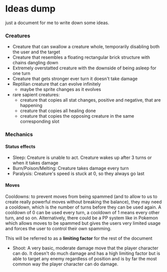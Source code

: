 # Ideas dump
just a document for me to write down some ideas.

### Creatures
- Creature that can swallow a creature whole, temporarily disabling both the user and the target
- Creature that resembles a floating rectangular brick structure with chains dangling down
- Extremely overstatted creature with the downside of being asleep for one turn 
- Creature that gets stronger ever turn it doesn't take damage
- Reptilian creature that can evolve infinitely
    - maybe the sprite changes as it evolves
- rare sapient creatures:
    - creature that copies all stat changes, positive and negative, that are happening
    - creature that copies all healing done 
    - creature that copies the opposing creature in the same corresponding slot

### Mechanics

#### Status effects
- Sleep: Creature is unable to act. Creature wakes up after 3 turns or when it takes damage
- Burn/Poison/Melting: Creature takes damage every turn
- Paralysis: Creature's speed is stuck at 0, so they always go last

#### Moves
Cooldowns: to prevent moves from being spammed (and to allow to us to create really powerful moves without breaking the balance), they may need a cooldown, which is the number of turns before they can be used again. A cooldown of 0 can be used every turn, a cooldown of 1 means every other turn, and so on. Alternatively, there could be a PP system like in Pokemon which allows moves to be spammed but gives the users very limited usage and forces the user to control their own spamming.

This will be referred to as a **limiting factor** for the rest of the document

- Shoot: A very basic, moderate damage move that the player character can do. It doesn't do much damage and has a high limiting factor but is able to target any enemy regardless of position and is by far the most common way the player character can do damage.


